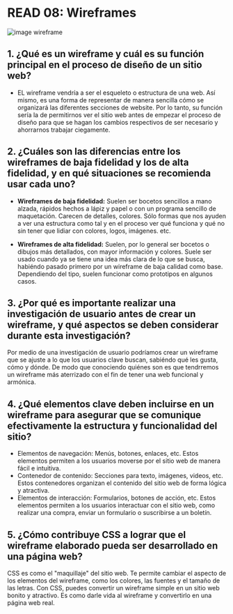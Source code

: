 # READ 08: Wireframes

<img src="https://cink.es/wp-content/uploads/2024/02/Que-es-wireframe.webp.webp" alt="image wireframe">

## 1. ¿Qué es un wireframe y cuál es su función principal en el proceso de diseño de un sitio web?

- EL wireframe vendría a ser el esqueleto o estructura de una web. Así mismo, es una forma de representar de manera
sencilla cómo se organizará las diferentes secciones de website.
Por lo tanto, su función sería la de permitirnos ver el sitio web antes de empezar el proceso de diseño para que se hagan los cambios respectivos de ser necesario y ahorrarnos trabajar ciegamente.

## 2. ¿Cuáles son las diferencias entre los wireframes de baja fidelidad y los de alta fidelidad, y en qué situaciones se recomienda usar cada uno?

- **Wireframes de baja fidelidad:** Suelen ser bocetos sencillos a mano alzada, rápidos hechos a lápiz y papel o con un programa sencillo de maquetación. Carecen de detalles, colores. Sólo formas que nos ayuden a ver una estructura como tal y en el proceso ver qué funciona y qué no sin tener que lidiar con colores, logos, imágenes. etc.

- **Wireframes de alta fidelidad:** Suelen, por lo general ser bocetos o dibujos más detallados, con mayor información y colores. Suele ser usado cuando ya se tiene una idea más clara de lo que se busca, habiéndo pasado primero por un wireframe de baja calidad como base. Dependiendo del tipo, suelen funcionar como prototipos en algunos casos.

## 3. ¿Por qué es importante realizar una investigación de usuario antes de crear un wireframe, y qué aspectos se deben considerar durante esta investigación?

Por medio de una investigación de usuario podríamos crear un wireframe que se ajuste a lo que los usuarios clave buscan, sabiéndo qué les gusta, cómo y dónde. De modo que conociendo quiénes son es que tendrremos un wireframe más aterrizado con el fin de tener una web funcional y armónica.  

## 4. ¿Qué elementos clave deben incluirse en un wireframe para asegurar que se comunique efectivamente la estructura y funcionalidad del sitio?

- Elementos de navegación: Menús, botones, enlaces, etc. Estos elementos permiten a los usuarios moverse por el sitio web de manera fácil e intuitiva.
- Contenedor de contenido: Secciones para texto, imágenes, videos, etc. Estos contenedores organizan el contenido del sitio web de forma lógica y atractiva.
- Elementos de interacción: Formularios, botones de acción, etc. Estos elementos permiten a los usuarios interactuar con el sitio web, como realizar una compra, enviar un formulario o suscribirse a un boletín.

## 5. ¿Cómo contribuye CSS a lograr que  el wireframe elaborado pueda ser desarrollado en una página web?

CSS es como el "maquillaje" del sitio web. Te permite cambiar el aspecto de los elementos del wireframe, como los colores, las fuentes y el tamaño de las letras. Con CSS, puedes convertir un wireframe simple en un sitio web bonito y atractivo. Es como darle vida al wireframe y convertirlo en una página web real.
